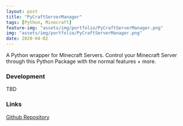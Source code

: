 ```yaml
---
layout: post
title: "PyCraftServerManager"
tags: [Python, Minecraft]
feature-img: "assets/img/portfolio/PyCraftServerManager.png"
img: "assets/img/portfolio/PyCraftServerManager.png"
date: 2020-04-02
---
```


A Python wrapper for Minecraft Servers. Control your Minecraft Server through this Python Package with the normal features + more.

### Development

TBD

### Links

[Github Repository](https://github.com/anthonymendez/PyCraftServerManager)